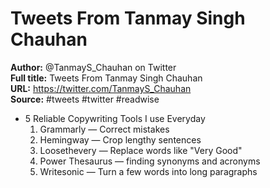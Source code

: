 # Tweets From Tanmay Singh Chauhan

**Author:** @TanmayS_Chauhan on Twitter  
**Full title:** Tweets From Tanmay Singh Chauhan  
**URL:** https://twitter.com/TanmayS_Chauhan  
**Source:** #tweets #twitter #readwise

- 5 Reliable Copywriting Tools I use Everyday 
  1. Grammarly — Correct mistakes
  2. Hemingway — Crop lengthy sentences
  3. Loosethevery — Replace words like "Very Good"
  4. Power Thesaurus — finding synonyms and acronyms
  5. Writesonic — Turn a few words into long paragraphs 
   

